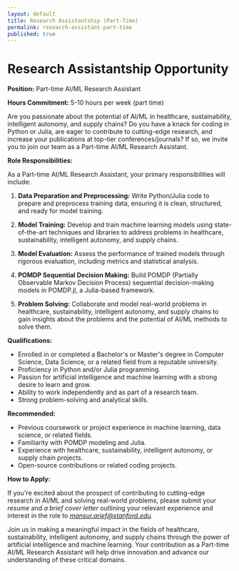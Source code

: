 ```yaml
---
layout: default
title: Research Assistantship (Part-Time)
permalink: research-assistant-part-time
published: true
---
```


# Research Assistantship Opportunity

**Position:** Part-time AI/ML Research Assistant

**Hours Commitment:** 5-10 hours per week (part time)

Are you passionate about the potential of AI/ML in healthcare, sustainability, intelligent autonomy, and supply chains? Do you have a knack for coding in Python or Julia, are eager to contribute to cutting-edge research, and increase your publications at top-tier conferences/journals? If so, we invite you to join our team as a Part-time AI/ML Research Assistant.

**Role Responsibilities:**

As a Part-time AI/ML Research Assistant, your primary responsibilities will include:

1. **Data Preparation and Preprocessing:** Write Python/Julia code to prepare and preprocess training data, ensuring it is clean, structured, and ready for model training.

2. **Model Training:** Develop and train machine learning models using state-of-the-art techniques and libraries to address problems in healthcare, sustainability, intelligent autonomy, and supply chains.

3. **Model Evaluation:** Assess the performance of trained models through rigorous evaluation, including metrics and statistical analysis.

4. **POMDP Sequential Decision Making:** Build POMDP (Partially Observable Markov Decision Process) sequential decision-making models in POMDP.jl, a Julia-based framework.

5. **Problem Solving:** Collaborate and model real-world problems in healthcare, sustainability, intelligent autonomy, and supply chains to gain insights about the problems and the potential of AI/ML methods to solve them.

**Qualifications:**

- Enrolled in or completed a Bachelor's or Master's degree in Computer Science, Data Science, or a related field from a reputable university.
- Proficiency in Python and/or Julia programming.
- Passion for artificial intelligence and machine learning with a strong desire to learn and grow.
- Ability to work independently and as part of a research team.
- Strong problem-solving and analytical skills.

**Recommended:**
- Previous coursework or project experience in machine learning, data science, or related fields.
- Familiarity with POMDP modeling and Julia.
- Experience with healthcare, sustainability, intelligent autonomy, or supply chain projects.
- Open-source contributions or related coding projects.

**How to Apply:**

If you're excited about the prospect of contributing to cutting-edge research in AI/ML and solving real-world problems, please submit your *resume* and *a brief cover letter* outlining your relevant experience and interest in the role to *mansur.arief@stanford.edu*.

Join us in making a meaningful impact in the fields of healthcare, sustainability, intelligent autonomy, and supply chains through the power of artificial intelligence and machine learning. Your contribution as a Part-time AI/ML Research Assistant will help drive innovation and advance our understanding of these critical domains.



